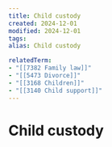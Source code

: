 ```yaml
---
title: Child custody
created: 2024-12-01
modified: 2024-12-01
tags: 
alias: Child custody

relatedTerm:
- "[[7382 Family law]]"
- "[[5473 Divorce]]"
- "[[3168 Children]]"
- "[[3140 Child support]]"
---
```

# Child custody

